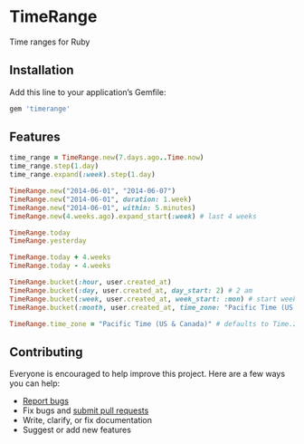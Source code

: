# TimeRange

Time ranges for Ruby

## Installation

Add this line to your application’s Gemfile:

```ruby
gem 'timerange'
```

## Features

```ruby
time_range = TimeRange.new(7.days.ago..Time.now)
time_range.step(1.day)
time_range.expand(:week).step(1.day)

TimeRange.new("2014-06-01", "2014-06-07")
TimeRange.new("2014-06-01", duration: 1.week)
TimeRange.new("2014-06-01", within: 5.minutes)
TimeRange.new(4.weeks.ago).expand_start(:week) # last 4 weeks

TimeRange.today
TimeRange.yesterday

TimeRange.today + 4.weeks
TimeRange.today - 4.weeks

TimeRange.bucket(:hour, user.created_at)
TimeRange.bucket(:day, user.created_at, day_start: 2) # 2 am
TimeRange.bucket(:week, user.created_at, week_start: :mon) # start weeks on Monday
TimeRange.bucket(:month, user.created_at, time_zone: "Pacific Time (US & Canada)")

TimeRange.time_zone = "Pacific Time (US & Canada)" # defaults to Time.zone
```

## Contributing

Everyone is encouraged to help improve this project. Here are a few ways you can help:

- [Report bugs](https://github.com/ankane/timerange/issues)
- Fix bugs and [submit pull requests](https://github.com/ankane/timerange/pulls)
- Write, clarify, or fix documentation
- Suggest or add new features
